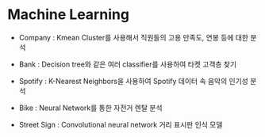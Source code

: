 # Machine Learning 

- Company : 
Kmean Cluster를 사용해서 직원들의 고용 만족도, 연봉 등에 대한 분석 

- Bank :
Decision tree와 같은 여러 classifier를 사용하여 타켓 고객층 찾기

- Spotify : 
K-Nearest Neighbors을 사용하여 Spotify 데이터 속 음악의 인기성 분석

- Bike : 
Neural Network를 통한 자전거 렌탈 분석

- Street Sign : 
Convolutional neural network 거리 표시판 인식 모델
